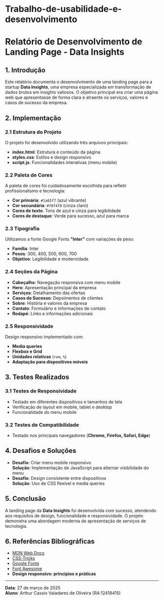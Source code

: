 # Trabalho-de-usabilidade-e-desenvolvimento
# Relatório de Desenvolvimento de Landing Page - Data Insights

## 1. Introdução
Este relatório documenta o desenvolvimento de uma landing page para a startup **Data Insights**, uma empresa especializada em transformação de dados brutos em insights valiosos. O objetivo principal era criar uma página web que apresentasse de forma clara e atraente os serviços, valores e casos de sucesso da empresa.

## 2. Implementação

### 2.1 Estrutura do Projeto
O projeto foi desenvolvido utilizando três arquivos principais:

- **index.html**: Estrutura e conteúdo da página
- **styles.css**: Estilos e design responsivo
- **script.js**: Funcionalidades interativas (menu mobile)

### 2.2 Paleta de Cores
A paleta de cores foi cuidadosamente escolhida para refletir profissionalismo e tecnologia:

- **Cor primária**: `#1a65f7` (azul vibrante)
- **Cor secundária**: `#f0f4f8` (cinza claro)
- **Cores de texto**: Tons de azul e cinza para legibilidade
- **Cores de destaque**: Verde para sucesso, azul para marca

### 2.3 Tipografia
Utilizamos a fonte Google Fonts **"Inter"** com variações de peso:

- **Família**: Inter  
- **Pesos**: 300, 400, 500, 600, 700  
- **Objetivo**: Legibilidade e modernidade  

### 2.4 Seções da Página

- **Cabeçalho**: Navegação responsiva com menu mobile
- **Hero**: Apresentação principal da empresa
- **Serviços**: Detalhamento das ofertas
- **Casos de Sucesso**: Depoimentos de clientes
- **Sobre**: História e valores da empresa
- **Contato**: Formulário e informações de contato
- **Rodapé**: Links e informações adicionais

### 2.5 Responsividade
Design responsivo implementado com:

- **Media queries**
- **Flexbox e Grid**
- **Unidades relativas** (`rem`, `%`)
- **Adaptação para dispositivos móveis**

## 3. Testes Realizados

### 3.1 Testes de Responsividade
- Testado em diferentes dispositivos e tamanhos de tela
- Verificação de layout em mobile, tablet e desktop
- Funcionalidade do menu mobile

### 3.2 Testes de Compatibilidade
- Testado nos principais navegadores (**Chrome, Firefox, Safari, Edge**)

## 4. Desafios e Soluções

- **Desafio**: Criar menu mobile responsivo  
  **Solução**: Implementação de JavaScript para alternar visibilidade do menu
- **Desafio**: Design consistente entre dispositivos  
  **Solução**: Uso de CSS flexível e media queries

## 5. Conclusão
A landing page da **Data Insights** foi desenvolvida com sucesso, atendendo aos requisitos de design, funcionalidade e responsividade. O projeto demonstra uma abordagem moderna de apresentação de serviços de tecnologia.

## 6. Referências Bibliográficas

- [MDN Web Docs](https://developer.mozilla.org/)
- [CSS-Tricks](https://css-tricks.com/)
- [Google Fonts](https://fonts.google.com/)
- [Font Awesome](https://fontawesome.com/)
- **Design responsivo: princípios e práticas**

---

**Data**: 27 de março de 2025  
**Aluno**: Arthur Cassio Valadares de Oliveira (RA:12418415)

